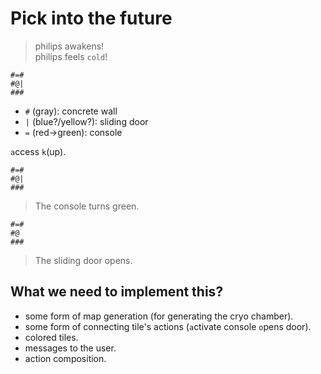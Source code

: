 # Pick into the future

> philips awakens! <br>
> philips feels `cold`!

```
#=#
#@|
###
```

* `#` (gray): concrete wall
* `|` (blue?/yellow?): sliding door
* `=` (red->green): console

`a`ccess `k`(up).

```
#=#
#@|
###
```

> The console turns green.

```
#=#
#@
###
```

> The sliding door opens.

## What we need to implement this?

* some form of map generation (for generating the cryo chamber).
* some form of connecting tile's actions (`a`ctivate console `o`pens door).
* colored tiles.
* messages to the user.
* action composition.
